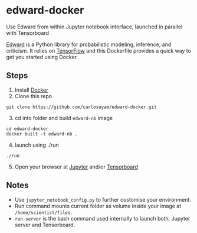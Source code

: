 # edward-docker
Use Edward from within Jupyter notebook interface, launched in parallel with Tensorboard

[Edward](http://edwardlib.org) is a Python library for probabilistic modeling, inference, and criticism. It relies on [TensorFlow](https://www.tensorflow.org) and this Dockerfile provides a quick way to get you started using Docker.

## Steps

1. Install [Docker](https://docs.docker.com/engine/installation/)
2. Clone this repo
```
git clone https://github.com/carlosayam/edward-docker.git
```
3. cd into folder and build `edward-nb` image
```
cd edward-docker
docker built -t edward-nb .
```
4. launch using ./run
```
./run
```
5. Open your browser at [Jupyter](http://localhost:8888/) and/or [Tensorboard](http://localhost:6006)

## Notes

* Use `jupyter_notebook_config.py` to further customise your environment.
* Run command mounts current folder as volume inside your image at `/home/scientist/files`.
* `run-server` is the bash command used internally to launch both, Jupyter server and Tensorboard.
